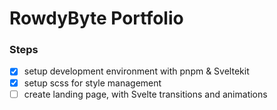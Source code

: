 # RowdyByte Portfolio

### Steps

- [x] setup development environment with pnpm & Sveltekit
- [x] setup scss for style management
- [ ] create landing page, with Svelte transitions and animations
